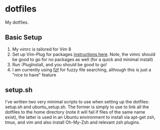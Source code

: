 # dotfiles
My dotfiles.

## Basic Setup
1. My vimrc is tailored for Vim 8
2. Set up Vim-Plug for packages [instructions here](https://github.com/junegunn/vim-plug). Note, the vimrc should be good to go for no packages as well (for a quick and minimal install)
3. Run :PlugInstall, and you should be good to go!
4. I am currently using [fzf](https://github.com/junegunn/fzf.vim) for fuzzy file searching, although this is just a "nice to have" feature

## setup.sh
I've written two very minimal scripts to use when setting up the dotfiles: setup.sh and ubuntu\_setup.sh. The former is simply to use to link all the dotfiles to the home directory (note it will fail if files of the same name exist), the latter is used in an Ubuntu environment to install via apt-get zsh, tmux, and vim and also install Oh-My-Zsh and relevant zsh plugins.
